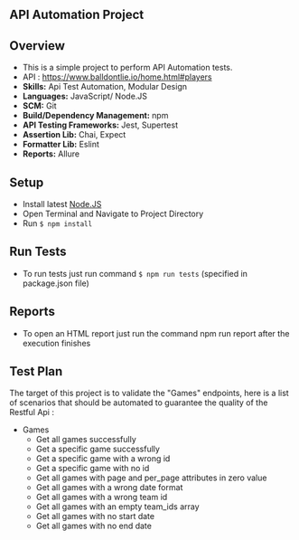 ## API Automation Project

## Overview
* This is a simple project to perform API Automation tests.
* API : https://www.balldontlie.io/home.html#players
* **Skills:** Api Test Automation, Modular Design
* **Languages:** JavaScript/ Node.JS
* **SCM:** Git
* **Build/Dependency Management:** npm
* **API Testing Frameworks:** Jest, Supertest
* **Assertion Lib:** Chai, Expect
* **Formatter Lib:** Eslint
* **Reports:** Allure

## Setup
* Install latest [Node.JS](https://nodejs.org/en/download/)
* Open Terminal and Navigate to Project Directory
* Run `$ npm install`

## Run Tests 
* To run tests just run command `$ npm run tests` (specified in package.json file)
    
## Reports
* To open an HTML report just run the command npm run report after the execution finishes

## Test Plan
The target of this project is to validate the "Games" endpoints, here is a list of scenarios that should be automated to guarantee the quality of the Restful Api : 

- Games
  - Get all games successfully
  - Get a specific game successfully
  - Get a specific game with a wrong id
  - Get a specific game with no id
  - Get all games with page and per_page attributes in zero value
  - Get all games with a wrong date format
  - Get all games with a wrong team id
  - Get all games with an empty team_ids array
  - Get all games with no start date
  - Get all games with no end date
